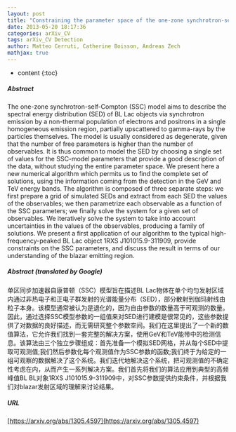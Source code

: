 ```yaml
---
layout: post
title: "Constraining the parameter space of the one-zone synchrotron-self-Compton model for GeV-TeV detected BL Lac objects"
date: 2013-05-20 18:17:36
categories: arXiv_CV
tags: arXiv_CV Detection
author: Matteo Cerruti, Catherine Boisson, Andreas Zech
mathjax: true
---
```


* content
{:toc}

##### Abstract
The one-zone synchrotron-self-Compton (SSC) model aims to describe the spectral energy distribution (SED) of BL Lac objects via synchrotron emission by a non-thermal population of electrons and positrons in a single homogeneous emission region, partially upscattered to gamma-rays by the particles themselves. The model is usually considered as degenerate, given that the number of free parameters is higher than the number of observables. It is thus common to model the SED by choosing a single set of values for the SSC-model parameters that provide a good description of the data, without studying the entire parameter space. We present here a new numerical algorithm which permits us to find the complete set of solutions, using the information coming from the detection in the GeV and TeV energy bands. The algorithm is composed of three separate steps: we first prepare a grid of simulated SEDs and extract from each SED the values of the observables; we then parametrize each observable as a function of the SSC parameters; we finally solve the system for a given set of observables. We iteratively solve the system to take into account uncertainties in the values of the observables, producing a family of solutions. We present a first application of our algorithm to the typical high-frequency-peaked BL Lac object 1RXS J101015.9-311909, provide constraints on the SSC parameters, and discuss the result in terms of our understanding of the blazar emitting region.

##### Abstract (translated by Google)
单区同步加速器自康普顿（SSC）模型旨在描述BL Lac物体在单个均匀发射区域内通过非热电子和正电子群发射的光谱能量分布（SED），部分散射到伽玛射线由粒子本身。该模型通常被认为是退化的，因为自由参数的数量高于可观测的数量。因此，通过选择SSC模型参数的一组值来对SED进行建模是很常见的，这些参数提供了对数据的良好描述，而无需研究整个参数空间。我们在这里提出了一个新的数值算法，它允许我们找到一套完整的解决方案，使用GeV和TeV能带中的检测信息。该算法由三个独立步骤组成：首先准备一个模拟SED网格，并从每个SED中提取可观测值;我们然后参数化每个观测值作为SSC参数的函数;我们终于为给定的一组可观察的数据解决了这个系统。我们迭代地解决这个系统，把可观测值的不确定性考虑在内，从而产生一系列解决方案。我们首先将我们的算法应用到典型的高频峰值BL BL对象1RXS J101015.9-311909中，对SSC参数提供约束条件，并根据我们对blazar发射区域的理解来讨论结果。

##### URL
[https://arxiv.org/abs/1305.4597](https://arxiv.org/abs/1305.4597)

